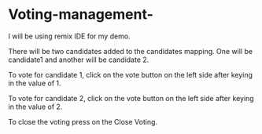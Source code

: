 # Voting-management-

I will be using remix IDE for my demo.


There will be two candidates added to the candidates mapping.
One will be candidate1 and another will be candidate 2.

To vote for candidate 1, click on the vote button on the left side after keying in the value of 1.

To vote for candidate 2, click on the vote button on the left side after keying in the value of 2.

To close the voting press on the Close Voting.
